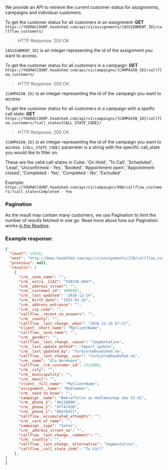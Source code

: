 We provide an API to retreive the current customer status for assignments, campaigns and individual customers.

To get the customer status for all customers in an assignment:
**GET** ```https://YOURACCOUNT.headshed.com/api/v1/assignments/{ASSIGNMENT_ID}/callflow_customers/```

> HTTP Response: 200 OK

` {ASSIGNMENT_ID} ` is an integer representing the id of the assignment you want to access.

To get the customer status for all customers in a campaign:
**GET** ```https://YOURACCOUNT.headshed.com/api/v1/campaigns/{CAMPAIGN_ID}/callflow_customers/```

> HTTP Response: 200 OK

` {CAMPAIGN_ID} ` is an integer representing the id of the campaign you want to access.


To get the customer status for all customers in a campaign with a speific call state:
**GET** ```https://YOURACCOUNT.headshed.com/api/v1/campaigns/{CAMPAIGN_ID}/callflow_customers/?call_state={CALL_STATE_CODE}/```

> HTTP Response: 200 OK

` {CAMPAIGN_ID} ` is an integer representing the id of the campaign you want to access.
` {CALL_STATE_CODE} ` parameter is a string with the specific call_state you would like to filter on.

These are the valid call-states in Cube: 'On Hold', 'To Call', 'Scheduled', 'Lead', 'Unconfirmed - Yes', 'Booked',  'Appointment open', 'Appointment closed', 'Completed - Yes', 'Completed - No', 'Excluded'

Example: ```https://YOURACCOUNT.headshed.com/api/v1/campaigns/998/callflow_customers/?call_state=Completed - Yes```


### Pagination
As the result may contain many customers, we use Pagination to limit the number of results fetched in one go.
Read more about how our Pagination works [in the Readme](README.md).

### Example response:

```json  
{
  "count": 15516,
  "next": "http://demo.headshed.com/api/v1/assignments/239/callflow_customers/?page=2",
  "previous": null,
  "results": [
    {
      "crm__zone_name": "",
      "crm__extra__1142": "550326-8947",
      "crm__address_street": "",
      "crm__customer_id": 1006967,
      "crm__last_updated": "2016-12-14",
      "crm__birth_date": "1955-03-26",
      "crm__address_entrance": "",
      "crm__zip_code": "",
      "callflow__recent_no_answers": "",
      "crm__county": "",
      "callflow__last_change__when": "2016-12-19 07:21",
      "client__short_name": "MyClientName",
      "callflow__zone_name": "",
      "crm__gender": "",
      "callflow__last_change__cause": "Segmentation",
      "crm__last_update_method": "Import update",
      "crm__last_updated_by": "torbjorn@headshed.no",
      "callflow__last_change__user": "torbjorn@headshed.no",
      "crm__name": "Ola Nordmann",
      "callflow__crm_customer_id": 1312869,
      "crm__city": "",
      "crm__municipality": "",
      "crm__email": "",
      "client__full_name": "MyClientName",
      "assignment__name": "Medlemmer",
      "crm__need_to_know": "",
      "campaign__name": "Bekreftelse av medlemsskap uke 51-52",
      "crm__phone_3": "40218008",
      "crm__phone_2": "97747430",
      "crm__phone_1": "90978457",
      "callflow__accumulated_attempts": "",
      "crm__care_of_name": "",
      "campaign__type": "Sales",
      "crm__address_street_no": "",
      "callflow__last_change__comment": "",
      "crm__country": "",
      "callflow__last_change__alternative": "Segmentation",
      "callflow__call_state_code": "To Call"
    },
]
}
  ```

